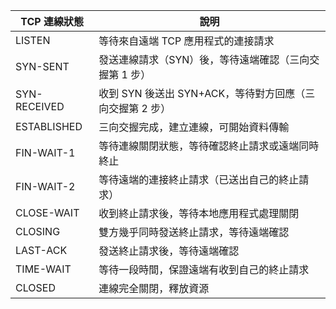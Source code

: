 | TCP 連線狀態 | 說明 |
|--------------|------|
| LISTEN | 等待來自遠端 TCP 應用程式的連接請求 |
| SYN-SENT | 發送連線請求（SYN）後，等待遠端確認（三向交握第 1 步） |
| SYN-RECEIVED | 收到 SYN 後送出 SYN+ACK，等待對方回應（三向交握第 2 步） |
| ESTABLISHED | 三向交握完成，建立連線，可開始資料傳輸 |
| FIN-WAIT-1 | 等待連線關閉狀態，等待確認終止請求或遠端同時終止 |
| FIN-WAIT-2 | 等待遠端的連接終止請求（已送出自己的終止請求） |
| CLOSE-WAIT | 收到終止請求後，等待本地應用程式處理關閉 |
| CLOSING | 雙方幾乎同時發送終止請求，等待遠端確認 |
| LAST-ACK | 發送終止請求後，等待遠端確認 |
| TIME-WAIT | 等待一段時間，保證遠端有收到自己的終止請求 |
| CLOSED | 連線完全關閉，釋放資源 |
